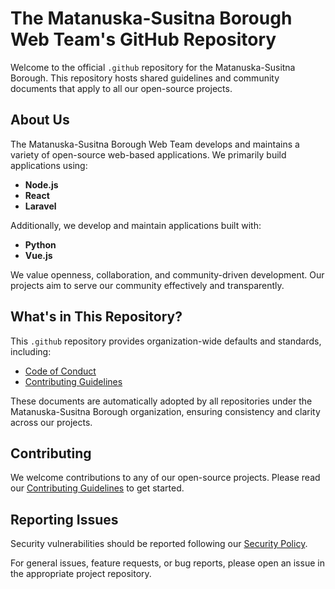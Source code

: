 # The Matanuska-Susitna Borough Web Team's GitHub Repository

Welcome to the official `.github` repository for the Matanuska-Susitna Borough. This repository hosts shared guidelines and community documents that apply to all our open-source projects.

## About Us

The Matanuska-Susitna Borough Web Team develops and maintains a variety of open-source web-based applications. We primarily build applications using:

- **Node.js**
- **React**
- **Laravel**

Additionally, we develop and maintain applications built with:

- **Python**
- **Vue.js**

We value openness, collaboration, and community-driven development. Our projects aim to serve our community effectively and transparently.

## What's in This Repository?

This `.github` repository provides organization-wide defaults and standards, including:

- [Code of Conduct](CODE_OF_CONDUCT.md)
- [Contributing Guidelines](CONTRIBUTING.md)

These documents are automatically adopted by all repositories under the Matanuska-Susitna Borough organization, ensuring consistency and clarity across our projects.

## Contributing

We welcome contributions to any of our open-source projects. Please read our [Contributing Guidelines](CONTRIBUTING.md) to get started.

## Reporting Issues

Security vulnerabilities should be reported following our [Security Policy](SECURITY.md).

For general issues, feature requests, or bug reports, please open an issue in the appropriate project repository.
